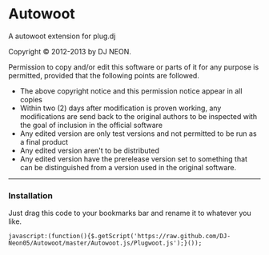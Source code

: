 Autowoot
========

A autowoot extension for plug.dj


Copyright © 2012-2013 by DJ NEON.

Permission to copy and/or edit this software or parts of it for any purpose is permitted,
provided that the following points are followed.
- The above copyright notice and this permission notice appear in all copies
- Within two (2) days after modification is proven working, any modifications are send back
  to the original authors to be inspected with the goal of inclusion in the official software
- Any edited version are only test versions and not permitted to be run as a final product
- Any edited version aren't to be distributed
- Any edited version have the prerelease version set to something that can be distinguished
  from a version used in the original software.


--------------
### Installation ###

Just drag this code to your bookmarks bar and rename it to whatever you like.
```
javascript:(function(){$.getScript('https://raw.github.com/DJ-Neon05/Autowoot/master/Autowoot.js/Plugwoot.js');}());
```
